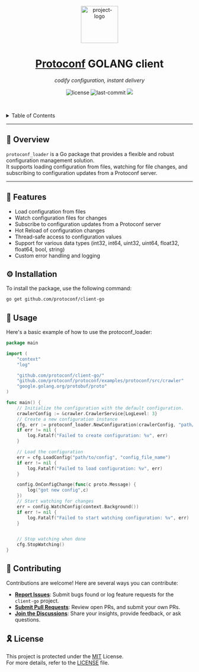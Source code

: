 <p align="center">
  <img src="[[https://camo.githubusercontent.com/cd8f010b18b0a33d15b48fe7e5c81d0ddc94f7412509c7c99162b6e12755024a/68747470733a2f2f70726f746f636f6e662e6769746875622e696f2f70726f746f636f6e662f6173736574732f70726f746f636f6e665f6e65772e737667](https://avatars.githubusercontent.com/u/51154987?s=200&v=4)]([https://camo.githubusercontent.com/4b6b61abd932fea50206c69287ba6485373497eefc5a416b4874060879363224/68747470733a2f2f70726f746f636f6e662e6769746875622e696f2f70726f746f636f6e662f6173736574732f70726f746f636f6e665f6e65772e737667](https://avatars.githubusercontent.com/u/51154987?s=200&v=4))" width="100" alt="project-logo">
</p>
<p align="center">
    <h1 align="center"><a href="https://github.com/protoconf/protoconf">Protoconf</a> GOLANG client</h1>
</p>

<p align="center">
    <em>codify configuration, instant delivery</em>
</p>
<p align="center">
	<img src="https://img.shields.io/github/license/protoconf/client-go?style=default&logo=opensourceinitiative&logoColor=white&color=0080ff" alt="license">
	<img src="https://img.shields.io/github/last-commit/protoconf/client-go?style=default&logo=git&logoColor=white&color=0080ff" alt="last-commit">
    <img src="https://codecov.io/gh/protoconf/client-go/graph/badge.svg?token=OSiGAMlJMN)](https://codecov.io/gh/protoconf/client-go">
<p align="center">
	<!-- default option, no dependency badges. -->
</p>

<br><!-- TABLE OF CONTENTS -->

<details>
  <summary>Table of Contents</summary><br>

- [📍 Overview](#-overview)
- [🧩 Features](#-features)
- [⚙️ Installation](#️-installation)
- [🤖 Usage](#-usage)
- [🤝 Contributing](#-contributing)
- [🎗 License](#-license)
</details>
<hr>

## 📍 Overview

`protoconf_loader` is a Go package that provides a flexible and robust configuration management solution.
<br>
It supports loading configuration from files, watching for file changes, and subscribing to configuration updates from a Protoconf server.

---

## 🧩 Features

- Load configuration from files
- Watch configuration files for changes
- Subscribe to configuration updates from a Protoconf server
- Hot Reload of configuration changes
- Thread-safe access to configuration values
- Support for various data types (int32, int64, uint32, uint64, float32, float64, bool, string)
- Custom error handling and logging

## ⚙️ Installation

To install the package, use the following command:

```bash
go get github.com/protoconf/client-go
```

## 🤖 Usage

Here's a basic example of how to use the protoconf_loader:

```go
package main

import (
    "context"
    "log"

    "github.com/protoconf/client-go/"
    "github.com/protoconf/protoconf/examples/protoconf/src/crawler"
    "google.golang.org/protobuf/proto"
)

func main() {
    // Initialize the configuration with the default configuration.
    crawlerConfig := &crawler.CrawlerService{LogLevel: 3}
    // Create a new configuration instance
    cfg, err := protoconf_loader.NewConfiguration(crawlerConfig, "path/to/config")
    if err != nil {
        log.Fatalf("Failed to create configuration: %v", err)
    }

    // Load the configuration
    err = cfg.LoadConfig("path/to/config", "config_file_name")
    if err != nil {
        log.Fatalf("Failed to load configuration: %v", err)
    }

    config.OnConfigChange(func(c proto.Message) {
		log("got new config",c)
	})
    // Start watching for changes
    err = config.WatchConfig(context.Background())
    if err != nil {
        log.Fatalf("Failed to start watching configuration: %v", err)
    }


    // Stop watching when done
    cfg.StopWatching()
}
```

## 🤝 Contributing

Contributions are welcome! Here are several ways you can contribute:

- **[Report Issues](https://github.com/protoconf/client-go/issues)**: Submit bugs found or log feature requests for the `client-go` project.
- **[Submit Pull Requests](https://github.com/protoconf/client-go/blob/main/CONTRIBUTING.md)**: Review open PRs, and submit your own PRs.
- **[Join the Discussions](https://discord.protoconf.sh/)**: Share your insights, provide feedback, or ask questions.

## 🎗 License

This project is protected under the [MIT](https://choosealicense.com/licenses/mit/) License.<br>
For more details, refer to the [LICENSE](https://github.com/protoconf/client-go/blob/main/LICENSE) file.
